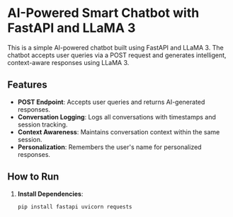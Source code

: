 # AI-Powered Smart Chatbot with FastAPI and LLaMA 3

This is a simple AI-powered chatbot built using FastAPI and LLaMA 3. The chatbot accepts user queries via a POST request and generates intelligent, context-aware responses using LLaMA 3.

## Features

- **POST Endpoint**: Accepts user queries and returns AI-generated responses.
- **Conversation Logging**: Logs all conversations with timestamps and session tracking.
- **Context Awareness**: Maintains conversation context within the same session.
- **Personalization**: Remembers the user's name for personalized responses.

## How to Run

1. **Install Dependencies**:
   ```bash
   pip install fastapi uvicorn requests
